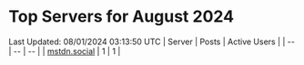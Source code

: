 # Top Servers for August 2024
Last Updated: 08/01/2024 03:13:50 UTC
| Server | Posts | Active Users |
| -- | -- | -- |
| [mstdn.social](https://mstdn.social/tags/PowerShell) | 1 | 1 |
